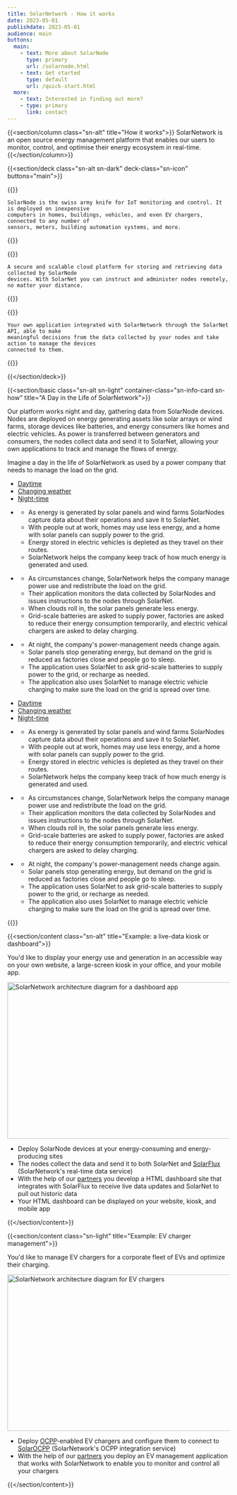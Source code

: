 ```yaml
---
title: SolarNetwork - How it works
date: 2023-05-01
publishdate: 2023-05-01
audience: main
buttons:
  main:
    - text: More about SolarNode
      type: primary
      url: /solarnode.html
    - text: Get started
      type: default
      url: /quick-start.html
  more:
    - text: Interested in finding out more?
    - type: primary
      link: contact
---
```

{{<section/column class="sn-alt" title="How it works">}}
SolarNetwork is an open source energy management platform that enables our users to monitor,
control, and optimise their energy ecosystem in real-time.
{{</section/column>}}

{{<section/deck class="sn-alt sn-dark" deck-class="sn-icon" buttons="main">}}

  {{<deck-card title="SolarNode"
    img="/img/how-it-works/solarnode-icon.svg"
    alt="Icon for a SolarNode computer device." >}}

    SolarNode is the swiss army knife for IoT monitoring and control. It is deployed on inexpensive
    computers in homes, buildings, vehicles, and even EV chargers, connected to any number of
    sensors, meters, building automation systems, and more.
  {{</deck-card>}}

  {{<deck-card title="SolarNet"
    img="/img/how-it-works/solarnet-icon.svg"
    alt="Icon for SolarNet cloud service." >}}

    A secure and scalable cloud platform for storing and retrieving data collected by SolarNode
    devices. With SolarNet you can instruct and administer nodes remotely, no matter your distance.
  {{</deck-card>}}

  {{<deck-card title="SolarApp"
    img="/img/how-it-works/cloud-app.svg"
    alt="Icon for a SolarApp application." >}}

    Your own application integrated with SolarNetwork through the SolarNet API, able to make
    meaningful decisions from the data collected by your nodes and take action to manage the devices
    connected to them.
  {{</deck-card>}}

{{</section/deck>}}

{{<section/basic class="sn-alt sn-light" container-class="sn-info-card sn-how" title="A Day in the Life of SolarNetwork">}}
<p>
  Our platform works night and day, gathering data from SolarNode devices. Nodes are deployed on
  energy generating assets like solar arrays or wind farms, storage devices like batteries, and
  energy consumers like homes and electric vehicles. As power is transferred between generators and
  consumers, the nodes collect data and send it to SolarNet, allowing your own applications to track
  and manage the flows of energy.
</p>
<p>
Imagine a day in the life of SolarNetwork as used by a power company that needs to manage
the load on the grid.
</p>

<div class="uk-visible@l">
  <ul class="uk-subnav uk-subnav-pill uk-flex uk-flex-center" uk-switcher>
    <li><a href="#">Daytime</a></li>
    <li><a href="#">Changing weather</a></li>
    <li><a href="#">Night-time</a></li>
  </ul>

  <ul class="uk-switcher">
    <li class="sn-row">
      <div class="sn-notes">
        <ul class="uk-list">
          <li>As energy is generated by solar panels and wind farms SolarNodes capture data about their operations and save it to SolarNet.
          <li>With people out at work, homes may use less energy, and a home with solar panels can supply power to the grid. </li>
          <li>Energy stored in electric vehicles is depleted as they travel on their routes.</li>
          <li>SolarNetwork helps the company keep track of how much energy is generated and used.</li>
        </ul>
      </div>
      <dotlottie-player
        src="/img/lotties/Desktop_FullSun_1440x1148.lottie"
        background="transparent"
        speed="1"
        loop
        autoplay
      ></dotlottie-player>
    </li>
    <li class="sn-row">
      <div class="sn-notes">
        <ul class="uk-list">
          <li>As circumstances change, SolarNetwork helps the company manage power use and redistribute the load on the grid.</li>
          <li>Their application monitors the data collected by SolarNodes and issues instructions to the nodes through SolarNet.</li>
          <li>When clouds roll in, the solar panels generate less energy.</li>
          <li>Grid-scale batteries are asked to supply power, factories are asked to reduce their energy consumption temporarily, and electric vehical chargers are asked to delay charging.</li>
        </ul>
      </div>
      <dotlottie-player
        src="/img/lotties/Desktop_PartialSun_1440x1148.lottie"
        background="transparent"
        speed="1"
        loop
        autoplay
      ></dotlottie-player>
    </li>
    <li class="sn-row">
      <div class="sn-notes">
        <ul class="uk-list">
          <li>At night, the company's power-management needs change again.</li>
          <li>Solar panels stop generating energy, but demand on the grid is reduced as factories close and people go to sleep.</li>
          <li>The application uses SolarNet to ask grid-scale batteries to supply power to the grid, or recharge as needed.</li>
          <li>The application also uses SolarNet to manage electric vehicle charging to make sure the load on the grid is spread over time. </li>
        </ul>
      </div>
      <dotlottie-player
        src="/img/lotties/Desktop_Night_1440x1148.lottie"
        background="transparent"
        speed="1"
        loop
        autoplay
      ></dotlottie-player>
    </li>
  </ul>
</div>

<div class="uk-hidden@l">
  <ul class="uk-subnav uk-subnav-pill" uk-switcher>
    <li><a href="#">Daytime</a></li>
    <li><a href="#">Changing weather</a></li>
    <li><a href="#">Night-time</a></li>
  </ul>

  <ul class="uk-switcher">
    <li class="sn-row">
      <div class="sn-notes">
        <ul class="uk-list">
          <li>As energy is generated by solar panels and wind farms SolarNodes capture data about their operations and save it to SolarNet.
          <li>With people out at work, homes may use less energy, and a home with solar panels can supply power to the grid.</li>
          <li>Energy stored in electric vehicles is depleted as they travel on their routes.</li>
          <li>SolarNetwork helps the company keep track of how much energy is generated and used.</li>
        </ul>
      </div>
      <dotlottie-player
        src="/img/lotties/Mobile_FullSun_320x684.lottie"
        background="transparent"
        speed="1"
        loop
        autoplay
      ></dotlottie-player>
    </li>
    <li class="sn-row">
      <div class="sn-notes">
        <ul class="uk-list">
          <li>As circumstances change, SolarNetwork helps the company manage power use and redistribute the load on the grid.</li>
          <li>Their application monitors the data collected by SolarNodes and issues instructions to the nodes through SolarNet.</li>
          <li>When clouds roll in, the solar panels generate less energy.</li>
          <li>Grid-scale batteries are asked to supply power, factories are asked to reduce their energy consumption temporarily, and electric vehical chargers are asked to delay charging.</li>
        </ul>
      </div>
      <dotlottie-player
        src="/img/lotties/Mobile_PartialSun_320x684.lottie"
        background="transparent"
        speed="1"
        loop
        autoplay
      ></dotlottie-player>
    </li>
    <li class="sn-row">
      <div class="sn-notes">
        <ul class="uk-list">
          <li>At night, the company's power-management needs change again.</li>
          <li>Solar panels stop generating energy, but demand on the grid is reduced as factories close and people go to sleep.</li>
          <li>The application uses SolarNet to ask grid-scale batteries to supply power to the grid, or recharge as needed.</li>
          <li>The application also uses SolarNet to manage electric vehicle charging to make sure the load on the grid is spread over time.</li>
        </ul>
      </div>
      <dotlottie-player
        src="/img/lotties/Mobile_Night_320x684.lottie"
        background="transparent"
        speed="1"
        loop
        autoplay
      ></dotlottie-player>
    </li>
  </ul>
</div>
{{</section/basic>}}

{{<section/content class="sn-alt" title="Example: a live-data kiosk or dashboard">}}

You'd like to display your energy use and generation in an accessible way on your own website, a
large-screen kiosk in your office, and your mobile app.

<img src="/img/how-it-works/sn-ref-integration-dashboard.svg" alt="SolarNetwork architecture diagram for a dashboard app" width="914" height="355" />

* Deploy SolarNode devices at your energy-consuming and energy-producing sites
* The nodes collect the data and send it to both SolarNet and [SolarFlux](https://github.com/SolarNetwork/solarnetwork/wiki/SolarFlux-API)
  (SolarNetwork's real-time data service)
* With the help of our [partners](/partners.md) you develop a HTML dashboard site that integrates with SolarFlux
  to receive live data updates and SolarNet to pull out historic data
* Your HTML dashboard can be displayed on your website, kiosk, and mobile app

{{</section/content>}}

{{<section/content class="sn-light" title="Example: EV charger management">}}

You'd like to manage EV chargers for a corporate fleet of EVs and optimize their charging.

<img src="/img/how-it-works/sn-ref-integration-ev-charging.svg" alt="SolarNetwork architecture diagram for EV chargers" width="914" height="355" />

* Deploy [OCPP](https://openchargealliance.org/)-enabled EV chargers and configure them to connect to
 [SolarOCPP](https://github.com/SolarNetwork/solarnetwork/wiki/OCPP) (SolarNetwork's OCPP integration service)
* With the help of our [partners](/partners.md) you deploy an EV management application that works with SolarNetwork to
  enable you to monitor and control all your chargers

{{</section/content>}}

